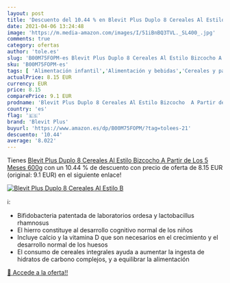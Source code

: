 ```yaml
---
layout: post
title: 'Descuento del 10.44 % en Blevit Plus Duplo 8 Cereales Al Estilo B'
date: 2021-04-06 13:24:48
image: 'https://m.media-amazon.com/images/I/51iBnBQ3TVL._SL400_.jpg'
comments: true
category: ofertas
author: 'tole.es'
slug: 'B00M75FOPM-es Blevit Plus Duplo 8 Cereales Al Estilo Bizcocho A Partir...'
sku: 'B00M75FOPM-es'
tags: [ 'Alimentación infantil','Alimentación y bebidas','Cereales y papillas para bebés','Papillas para bebé','bizcocho','blevit plus', ]
actualPrice: 8.15 EUR
currency: EUR
price: 8.15
comparePrice: 9.1 EUR
prodname: 'Blevit Plus Duplo 8 Cereales Al Estilo Bizcocho  A Partir de Los 5 Meses  600g'
country: 'es'
flag: '🇪🇸'
brand: 'Blevit Plus'
buyurl: 'https://www.amazon.es/dp/B00M75FOPM/?tag=tolees-21'
descuento: '10.44'
average: '8.022'
---
```


Tienes [Blevit Plus Duplo 8 Cereales Al Estilo Bizcocho  A Partir de Los 5 Meses  600g](https://www.amazon.es/dp/B00M75FOPM/?tag=tolees-21) con un 10.44 % de descuento con precio de oferta de 8.15 EUR (original: 9.1 EUR) en el siguiente enlace!

[![Blevit Plus Duplo 8 Cereales Al Estilo B](https://m.media-amazon.com/images/I/51iBnBQ3TVL._SL400_.jpg)](https://www.amazon.es/dp/B00M75FOPM/?tag=tolees-21)

ℹ️:

- Bifidobacteria patentada de laboratorios ordesa y lactobacillus rhamnosus
- El hierro constituye al desarrollo cognitivo normal de los niños
- Incluye calcio y la vitamina D que son necesarios en el crecimiento y el desarrollo normal de los huesos
- El consumo de cereales integrales ayuda a aumentar la ingesta de hidratos de carbono complejos, y a equilibrar la alimentación

[🛒 Accede a la oferta!!](https://www.amazon.es/dp/B00M75FOPM/?tag=tolees-21)
